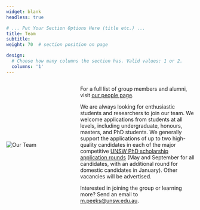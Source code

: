 ```yaml
---
widget: blank
headless: true

# ... Put Your Section Options Here (title etc.) ...
title: Team
subtitle:
weight: 70  # section position on page

design:
  # Choose how many columns the section has. Valid values: 1 or 2.
  columns: '1'
---
```


<div style="display: flex; align-items: center; gap: 20px;">
  <div style="flex: 1;">
    <img src="media/groupphoto.jpg" alt="Our Team" style="max-width: 100%; height: auto;">
  </div>
  <div style="padding-left:5%; flex: 2;">
    <p>For a full list of group members and alumni, visit <a href="/people">our people page</a>.</p>
    <p> We are always looking for enthusiastic students and researchers to join our team. We welcome applications from students at all levels, including undergraduate, honours, masters, and PhD students. We generally support the applications of up to two high-quality candidates in each of the major competitive <a href="https://www.unsw.edu.au/research/hdr/application">UNSW PhD scholarship application rounds</a> (May and September for all candidates, with an additional round for domestic candidates in January). Other vacancies will be advertised.</p> 
    <p>Interested in joining the group or learning more? Send an email to <a href="mailto:m.peeks@unsw.edu.au">m.peeks@unsw.edu.au</a>. </p>
  </div>
</div>